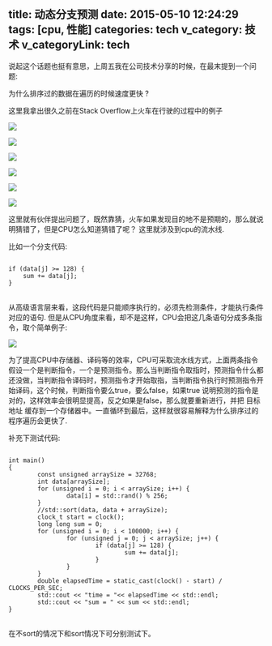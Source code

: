 title: 动态分支预测
date: 2015-05-10 12:24:29
tags: [cpu, 性能]
categories: tech
v_category: 技术
v_categoryLink: tech
---

说起这个话题也挺有意思，上周五我在公司技术分享的时候，在最末提到一个问题: 

为什么排序过的数据在遍历的时候速度更快 ?

这里我拿出很久之前在Stack Overflow上火车在行驶的过程中的例子

<!--more-->

![](http://ww4.sinaimg.cn/large/744e593bgw1erz071og68j21520jp7b8.jpg)

![](http://ww2.sinaimg.cn/large/744e593bgw1erz08s1yjaj21540ih7bj.jpg)

![](http://ww2.sinaimg.cn/large/744e593bgw1erz08s1yjaj21540ih7bj.jpg)

![](http://ww3.sinaimg.cn/large/744e593bgw1erz0a5681wj215a0mh7dc.jpg)

![](http://ww2.sinaimg.cn/large/744e593bgw1erz0bo194hj214y0j7tel.jpg)

![](http://ww2.sinaimg.cn/large/744e593bgw1erz0dxmakaj214r0lun4t.jpg)

这里就有伙伴提出问题了，既然靠猜，火车如果发现目的地不是预期的，那么就说明猜错了，但是CPU怎么知道猜错了呢？ 这里就涉及到cpu的流水线.

比如一个分支代码: 
<pre>
<code class="C">
if (data[j] >= 128) {
	sum += data[j];
}
</code>
</pre>

从高级语言层来看，这段代码是只能顺序执行的，必须先检测条件，才能执行条件对应的语句. 但是从CPU角度来看，却不是这样，CPU会把这几条语句分成多条指令，取个简单例子:

![](http://ww1.sinaimg.cn/large/744e593bgw1erz14fsgxmj210b0cltc0.jpg)

为了提高CPU中存储器、译码等的效率，CPU可采取流水线方式，上面两条指令假设一个是判断指令，一个是预测指令。那么当判断指令取指时，预测指令什么都还没做，当判断指令译码时，预测指令才开始取指，当判断指令执行时预测指令开始译码，这个时候，判断指令要么true，要么false，如果true 说明预测的指令是对的，这样效率会很明显提高，反之如果是false，那么就要重新进行，并把 目标地址 缓存到一个存储器中。一直循环到最后，这样就很容易解释为什么排序过的程序遍历会更快了.


补充下测试代码:
<pre>
<code class="C++">
int main()
{
        const unsigned arraySize = 32768;
        int data[arraySize];
        for (unsigned i = 0; i < arraySize; i++) {
                data[i] = std::rand() % 256;
        }
        //std::sort(data, data + arraySize);
        clock_t start = clock();
        long long sum = 0;
        for (unsigned i = 0; i < 100000; i++) {
                for (unsigned j = 0; j < arraySize; j++) {
                        if (data[j] >= 128) {
                                sum += data[j];
                        }
                }
        }
        double elapsedTime = static_cast<double>(clock() - start) / CLOCKS_PER_SEC;
        std::cout << "time = "<< elapsedTime << std::endl;
        std::cout << "sum = " << sum << std::endl;
}
</code>
</pre>

在不sort的情况下和sort情况下可分别测试下。
